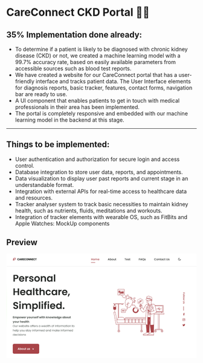 # CareConnect CKD Portal 🧑‍⚕️


## 35% Implementation done already:
- To determine if a patient is likely to be diagnosed with chronic kidney disease (CKD) or not, we created a machine learning model with a 99.7% accuracy rate, based on easily available parameters from accessible sources such as blood test reports.
- We have created a website for our CareConnect portal that has a user-friendly interface and tracks patient data. The User Interface elements for diagnosis reports, basic tracker, features, contact forms, navigation bar are ready to use.
- A UI component that enables patients to get in touch with medical professionals in their area has been implemented.
- The portal is completely responsive and embedded with our machine learning model in the backend at this stage.

---


## Things to be implemented:
- User authentication and authorization for secure login and access control.
- Database integration to store user data, reports, and appointments.
- Data visualization to display user past reports and current stage in an understandable format.
- Integration with external APIs for real-time access to healthcare data and resources.
- Tracker analyser system to track basic necessities to maintain kidney health, such as nutrients, fluids, meditations and workouts.
- Integration of tracker elements with wearable OS, such as FitBits and Apple Watches: MockUp components


## Preview
![preview](preview.png)




